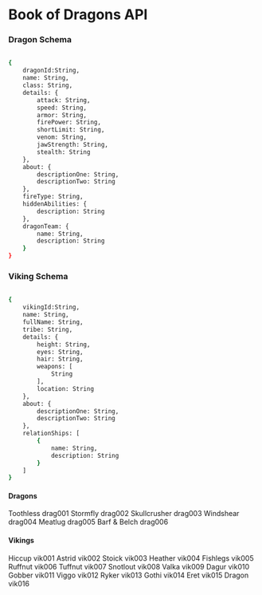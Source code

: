 # Book of Dragons API

### Dragon Schema
```sh

{
    dragonId:String,
    name: String,
    class: String,
    details: {
        attack: String,
        speed: String,
        armor: String,
        firePower: String,
        shortLimit: String,
        venom: String,
        jawStrength: String,
        stealth: String
    },
    about: {
        descriptionOne: String,
        descriptionTwo: String
    },
    fireType: String,
    hiddenAbilities: {
        description: String
    },
    dragonTeam: {
        name: String,
        description: String
    }
}

```

### Viking Schema
```sh

{
    vikingId:String,
    name: String,
    fullName: String,
    tribe: String,
    details: {
        height: String,
        eyes: String,
        hair: String,
        weapons: [
            String
        ],
        location: String
    },
    about: {
        descriptionOne: String,
        descriptionTwo: String
    },
    relationShips: [
        {
            name: String,
            description: String
        }
    ]
}

```

#### Dragons

Toothless         drag001
Stormfly          drag002
Skullcrusher      drag003
Windshear         drag004
Meatlug           drag005
Barf & Belch      drag006

#### Vikings

Hiccup      vik001
Astrid      vik002
Stoick      vik003
Heather     vik004
Fishlegs    vik005
Ruffnut     vik006
Tuffnut     vik007
Snotlout    vik008
Valka       vik009
Dagur       vik010
Gobber      vik011
Viggo       vik012
Ryker       vik013
Gothi       vik014
Eret        vik015
Dragon      vik016
